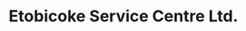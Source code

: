 ---
title: "Etobicoke Service Centre Ltd."
url: /etobicoke/etobicoke-service-centre-ltd/
shop: vacuum cleaner
---
